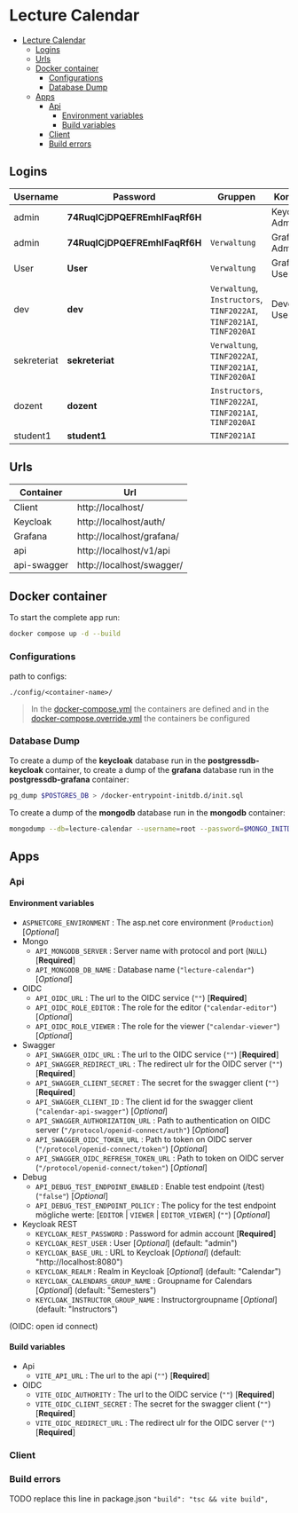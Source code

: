 # Lecture Calendar

- [Lecture Calendar](#lecture-calendar)
  - [Logins](#logins)
  - [Urls](#urls)
  - [Docker container](#docker-container)
    - [Configurations](#configurations)
    - [Database Dump](#database-dump)
  - [Apps](#apps)
    - [Api](#api)
      - [Environment variables](#environment-variables)
      - [Build variables](#build-variables)
    - [Client](#client)
    - [Build errors](#build-errors)

## Logins

| Username | Password | Gruppen | Kommentar |
| --- | --- | --- | --- |
| admin  | **74RuqICjDPQEFREmhIFaqRf6H** |   | Keycloak Admin |
| admin  | **74RuqICjDPQEFREmhIFaqRf6H** | `Verwaltung` | Grafana Admin |
| User  | **User** | `Verwaltung` | Grafana User |
| dev | **dev** | `Verwaltung`, `Instructors`, `TINF2022AI`, `TINF2021AI`, `TINF2020AI` | Development User |
| sekreteriat | **sekreteriat** | `Verwaltung`, `TINF2022AI`, `TINF2021AI`, `TINF2020AI` |
| dozent  | **dozent** | `Instructors`, `TINF2022AI`, `TINF2021AI`, `TINF2020AI` |
| student1  | **student1** | `TINF2021AI` |


## Urls

| Container | Url |
| --- | --- |
| Client | http://localhost/ |
| Keycloak | http://localhost/auth/ |
| Grafana | http://localhost/grafana/ |
| api | http://localhost/v1/api |
| api-swagger | http://localhost/swagger/ |

## Docker container

To start the complete app run:
```sh
docker compose up -d --build
```

### Configurations

path to configs:

```path
./config/<container-name>/
```

> In the [docker-compose.yml](./docker-compose.yml) the containers are defined and in the [docker-compose.override.yml](./docker-compose.override.yml) the containers be configured

### Database Dump

To create a dump of the **keycloak** database run in the **postgressdb-keycloak** container,
to create a dump of the **grafana** database run in the **postgressdb-grafana** container:

```sh
pg_dump $POSTGRES_DB > /docker-entrypoint-initdb.d/init.sql
```

To create a dump of the **mongodb** database run in the **mongodb** container:

```sh
mongodump --db=lecture-calendar --username=root --password=$MONGO_INITDB_ROOT_PASSWORD --authenticationDatabase=admin --gzip --archive=/backup_data/lecture-calendar.gz
```

## Apps

### Api

#### Environment variables

- `ASPNETCORE_ENVIRONMENT` : The asp.net core environment (`Production`) [*Optional*]
- Mongo
  - `API_MONGODB_SERVER` : Server name with protocol and port (`NULL`) [**Required**]
  - `API_MONGODB_DB_NAME` : Database name (`"lecture-calendar"`) [*Optional*]
- OIDC
  - `API_OIDC_URL` : The url to the OIDC service (`""`) [**Required**]
  - `API_OIDC_ROLE_EDITOR` : The role for the editor (`"calendar-editor"`) [*Optional*]
  - `API_OIDC_ROLE_VIEWER` : The role for the viewer (`"calendar-viewer"`) [*Optional*]
- Swagger
  - `API_SWAGGER_OIDC_URL` : The url to the OIDC service (`""`) [**Required**]
  - `API_SWAGGER_REDIRECT_URL` : The redirect ulr for the OIDC server (`""`) [**Required**]
  - `API_SWAGGER_CLIENT_SECRET` : The secret for the swagger client (`""`) [**Required**]
  - `API_SWAGGER_CLIENT_ID` : The client id for the swagger client (`"calendar-api-swagger"`) [*Optional*]
  - `API_SWAGGER_AUTHORIZATION_URL` : Path to authentication on OIDC server (`"/protocol/openid-connect/auth"`) [*Optional*]
  - `API_SWAGGER_OIDC_TOKEN_URL` : Path to token on OIDC server (`"/protocol/openid-connect/token"`) [*Optional*]
  - `API_SWAGGER_OIDC_REFRESH_TOKEN_URL` : Path to token on OIDC server (`"/protocol/openid-connect/token"`) [*Optional*]
- Debug
  - `API_DEBUG_TEST_ENDPOINT_ENABLED` : Enable test endpoint (/test) (`"false"`) [*Optional*]
  - `API_DEBUG_TEST_ENDPOINT_POLICY` : The policy for the test endpoint mögliche werte: [`EDITOR` |  `VIEWER` | `EDITOR_VIEWER`] (`""`) [*Optional*]
- Keycloak REST
  - `KEYCLOAK_REST_PASSWORD` : Password for admin account [**Required**]
  - `KEYCLOAK_REST_USER` : User [*Optional*] (default: "admin")
  - `KEYCLOAK_BASE_URL` : URL to Keycloak [*Optional*] (default: "http://localhost:8080")
  - `KEYCLOAK_REALM` : Realm in Keycloak [*Optional*] (default: "Calendar")
  - `KEYCLOAK_CALENDARS_GROUP_NAME` : Groupname for Calendars [*Optional*] (default: "Semesters")
  - `KEYCLOAK_INSTRUCTOR_GROUP_NAME` : Instructorgroupname [*Optional*] (default: "Instructors")

(OIDC: open id connect)

#### Build variables
- Api
  - `VITE_API_URL` : The url to the api (`""`) [**Required**]
- OIDC
  - `VITE_OIDC_AUTHORITY` : The url to the OIDC service (`""`) [**Required**]
  - `VITE_OIDC_CLIENT_SECRET` : The secret for the swagger client (`""`) [**Required**]
  - `VITE_OIDC_REDIRECT_URL` : The redirect ulr for the OIDC server (`""`) [**Required**]

### Client

### Build errors
TODO replace this line in package.json
`"build": "tsc && vite build",`